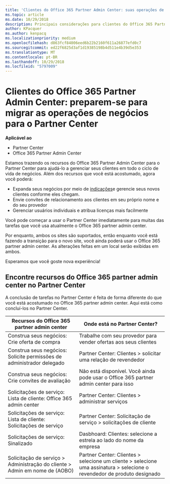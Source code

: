 ```yaml
---
title: 'Clientes do Office 365 Partner Admin Center: suas operações de negócios estão migrando para o Partner Center| Partner Center'
ms.topic: article
ms.date: 10/29/2018
description: Principais considerações para clientes do Office 365 Partner Admin Center ao migrar para o Partner Center
author: KPacquer
ms.author: kenpacq
ms.localizationpriority: medium
ms.openlocfilehash: d863fcf84006eed6b22b2160f611a26877efd0c7
ms.sourcegitcommit: ed22f6825d3af1d19385198b4d511e4b39d5e353
ms.translationtype: MT
ms.contentlocale: pt-BR
ms.lasthandoff: 10/29/2018
ms.locfileid: "5797009"
---
```

# <a name="office-365-partner-admin-center-customers-get-ready-to-move-business-operations-to-partner-center"></a>Clientes do Office 365 Partner Admin Center: preparem-se para migrar as operações de negócios para o Partner Center

**Aplicável ao** 

- Partner Center
- Office 365 Partner Admin Center

Estamos trazendo os recursos do Office 365 Partner Admin Center para o Partner Center para ajudá-lo a gerenciar seus clientes em todo o ciclo de vida de negócios. Além dos recursos que você está acostumado, agora você poderá: 

*  Expanda seus negócios por meio de [indicações](referrals.md)e gerencie seus novos clientes conforme eles chegam.
*  Envie convites de relacionamento aos clientes em seu próprio nome e do seu provedor
*  Gerenciar usuários individuais e atribua licenças mais facilmente

Você pode começar a usar o Partner Center imediatamente para muitas das tarefas que você usa atualmente o Office 365 partner admin center. 

Por enquanto, ambos os sites são suportados, então enquanto você está fazendo a transição para o novo site, você ainda poderá usar o Office 365 partner admin center. As alterações feitas em um local serão exibidas em ambos.

Esperamos que você goste nova experiência!

## <a name="find-office-365-partner-admin-center-features-in-partner-center"></a>Encontre recursos do Office 365 partner admin center no Partner Center

A conclusão de tarefas no Partner Center é feita de forma diferente do que você está acostumado no Office 365 partner admin center. Aqui está como concluí-los no Partner Center.

| Recursos do Office 365 partner admin center                       | Onde está no Partner Center? | 
|   -----------------------------------------------  | -------------- |
| Construa seus negócios: Crie oferta de compra | Trabalhe com seu provedor para vender ofertas aos seus clientes |
| Construa seus negócios: Solicite permissões de administrador delegado | Partner Center: Clientes > solicitar uma relação de revendedor |
| Construa seus negócios: Crie convites de avaliação | Não está disponível. Você ainda pode usar o Office 365 partner admin center para isso |
| Solicitações de serviço: Lista de cliente: Office 365 admin center | Partner Center: Clientes > administrar serviços |
| Solicitações de serviço: Lista de cliente: Solicitações de serviço | Partner Center: Solicitação de serviço > solicitações de cliente |
| Solicitações de serviço: Sinalizado | Dasbhoard: Clientes: selecione a estrela ao lado do nome da empresa |
| Solicitação de serviço > Administração do cliente > Admin em nome de (AOBO) | Partner Center: Clientes > selecione um cliente > selecione uma assinatura > selecione o revendedor de produto designado |

